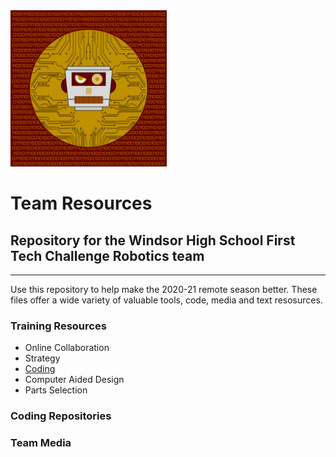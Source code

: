 <img src="https://github.com/WindsorHSRobotics/Team_Resources/blob/master/Logos/WHSROBO.png?raw=true" width="250" height="250">

# Team Resources

## Repository for the Windsor High School First Tech Challenge Robotics team
---
Use this repository to help make the 2020-21 remote season better.  These files offer a wide variety of valuable tools, code, media and text resosurces.

### Training Resources
<ul>
  <li>Online Collaboration</li>
  <li>Strategy</li>
  <li><a href="https://github.com/WindsorHSRobotics/Team_Resources/blob/master/Coding.md">Coding</a></li>
  <li>Computer Aided Design</li>
  <li>Parts Selection</li>
</ul>

### Coding Repositories

### Team Media
